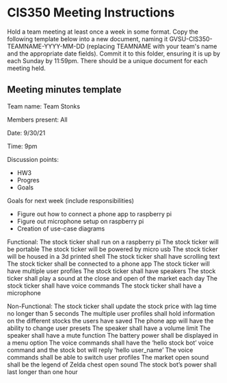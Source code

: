 # CIS350 Meeting Instructions

Hold a team meeting at least once a week in some format.  Copy the following template below into a new document, naming it GVSU-CIS350-TEAMNAME-YYYY-MM-DD (replacing TEAMNAME with your team's name and the appropriate date fields).  Commit it to this folder, ensuring it is up by each Sunday by 11:59pm.  There should be a unique document for each meeting held.

## Meeting minutes template

Team name: Team Stonks

Members present: All

Date: 9/30/21

Time: 9pm

Discussion points: 

* HW3
* Progres
* Goals

Goals for next week (include responsibilities)

* Figure out how to connect a phone app to raspberry pi
* Figure out microphone setup on raspberry pi
* Creation of use-case diagrams

Functional:
The stock ticker shall run on a raspberry pi
The stock ticker will be portable 
The stock ticker will be powered by micro usb
The stock ticker will be housed in a 3d printed shell
The stock ticker shall have scrolling text
The stock ticker shall be connected to a phone app
The stock ticker will have multiple user profiles
The stock ticker shall have speakers 
The stock ticker shall play a sound at the close and open of the market each day
The stock ticker shall have voice commands
The stock ticker shall have a microphone


Non-Functional:
The stock ticker shall update the stock price with lag time no longer than 5 seconds
The multiple user profiles shall hold information on the different stocks the users have saved
The phone app will have the ability to change user presets
The speaker shall have a volume limit
The speaker shall have a mute function
The battery power shall be displayed in a menu option
The voice commands shall have the ‘hello stock bot’ voice command and the stock bot will reply ‘hello user_name’
The voice commands shall be able to switch user profiles
The market open sound shall be the legend of Zelda chest open sound
The stock bot’s power shall last longer than one hour
